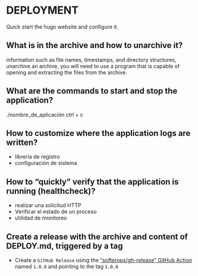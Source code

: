 # DEPLOYMENT

Quick start the hugo website and configure it.

## What is in the archive and how to unarchive it?

information such as file names, timestamps, and directory structures,
unarchive an archive, you will need to use a program that is capable
of opening and extracting the files from the archive.

## What are the commands to start and stop the application?

./nombre_de_aplicación
ctrl + c

## How to customize where the application logs are written?

- librería de registro
- configuración de sistema

## How to “quickly” verify that the application is running (healthcheck)?

- realizar una solicitud HTTP
- Verificar el estado de un proceso
- utilidad de monitoreo

## Create a release with the archive and content of DEPLOY.md, triggered by a tag

* Create a `GitHub Release` using the
[“softprops/gh-release” GitHub Action](https://github.com/softprops/action-gh-release)
named `1.0.0` and pointing to the tag `1.0.0`
